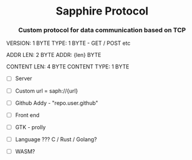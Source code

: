 <div align="center">

# Sapphire Protocol

### Custom protocol for data communication based on TCP

</div>

VERSION: 1 BYTE
TYPE: 1 BYTE - GET / POST etc

ADDR LEN: 2 BYTE
ADDR: {len} BYTE

CONTENT LEN: 4 BYTE
CONTENT TYPE: 1 BYTE

- [ ] Server
- [ ] Custom url = saph://{url}
- [ ] Github Addy - "repo.user.github"

- [ ] Front end
- [ ] GTK - prolly
- [ ] Language ??? C / Rust / Golang?

- [ ] WASM?
